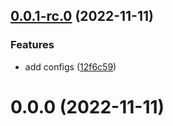 ## [0.0.1-rc.0](https://github.com/Wynntils/launchy-config/compare/v0.0.0...v0.0.1-rc.0) (2022-11-11)


### Features

* add configs ([12f6c59](https://github.com/Wynntils/launchy-config/commit/12f6c598c4ce33f8202a714196e4df846f53b1af))



# 0.0.0 (2022-11-11)



